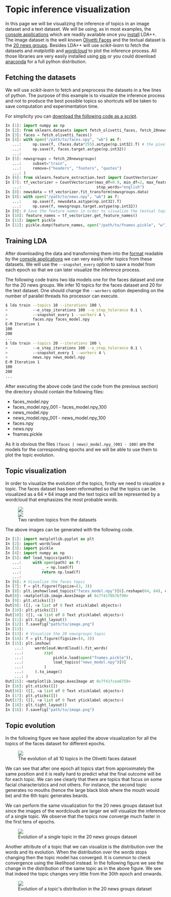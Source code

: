 Topic inference visualization
=============================

In this page we will be visualizing the inference of topics in an image dataset
and a text dataset. We will be using, as in most examples, the [console
applications](/console-applications/) which are readily available once you
[install](/installation/) LDA++. The image dataset is the well known [Olivetti
Faces](http://www.cl.cam.ac.uk/research/dtg/attarchive/facedatabase.html) and
the textual dataset is the [20 news
groups](http://qwone.com/~jason/20Newsgroups/). Besides LDA++ will use
*scikit-learn* to fetch the datasets and *matplotlib* and
*[wordcloud](http://amueller.github.io/word_cloud/)* to plot the inference
process. All those libraries are very easily installed using
[pip](https://pypi.python.org/pypi/pip) or you could download
[anaconda](https://docs.continuum.io/anaconda/) for a full python distribution.

Fetching the datasets
---------------------

We will use *scikit-learn* to fetch and preprocess the datasets in a few lines
of python. The purpose of this example is to visualize the inference process
and not to produce the best possible topics so shortcuts will be taken to save
computation and experimentation time.

For simplicity you can [download the following code as a
script](/files/topic-inference-visualization/fetch_data.py).

```python
In [1]: import numpy as np
In [2]: from sklearn.datasets import fetch_olivetti_faces, fetch_20newsgroups
In [3]: faces = fetch_olivetti_faces()
In [4]: with open("/path/to/faces.npy", "wb") as f:
   ...:     np.save(f, (faces.data*255).astype(np.int32).T) # the pixels are normalized to [0, 1]
   ...:     np.save(f, faces.target.astype(np.int32))
   ...: 
In [5]: newsgroups = fetch_20newsgroups(
   ...:     subset="train",
   ...:     remove=("headers", "footers", "quotes")
   ...: )
In [6]: from sklearn.feature_extraction.text import CountVectorizer
In [7]: tf_vectorizer = CountVectorizer(max_df=0.9, min_df=2, max_features=1000,
   ...:                                 stop_words="english")
In [8]: newsdata = tf_vectorizer.fit_transform(newsgroups.data)
In [8]: with open("/path/to/news.npy", "wb") as f:
   ...:     np.save(f, newsdata.astype(np.int32).T)
   ...:     np.save(f, newsgroups.target.astype(np.int32))
In [9]: # Save the feature names in order to visualize the textual topics
In [10]: feature_names = tf_vectorizer.get_feature_names()
In [11]: import pickle
In [12]: pickle.dump(feature_names, open("/path/to/fnames.pickle", "w"))
```

Training LDA
-------------

After downloading the data and transforming them into the
[format](/console-applications/#io-format) readable by the [console
applications](/console-applications/) we can very easily infer topics from
these datasets. We will use the `--snapshot_every` option to save a model from
each epoch so that we can later visualize the inference process.

The following code trains two lda models one for the faces dataset and one for
the 20 news groups. We infer 10 topics for the faces dataset and 20 for the text
dataset. One should change the `--workers` option depending on the number of
parallel threads his processor can execute.

```bash
$ lda train --topics 10 --iterations 100 \
>           --e_step_iterations 100 --e_step_tolerance 0.1 \
>           --snapshot_every 1 --workers 4 \
>           faces.npy faces_model.npy
E-M Iteration 1
100
200
...
$ lda train --topics 20 --iterations 100 \
>           --e_step_iterations 100 --e_step_tolerance 0.1 \
>           --snapshot_every 1 --workers 4 \
>           news.npy news_model.npy
E-M Iteration 1
100
200
...
```

After executing the above code (and the code from the previous section) the
directory should contain the following files:

* faces_model.npy
* faces_model.npy_001 - faces_model.npy_100
* news_model.npy
* news_model.npy_001 - news_model.npy_100
* faces.npy
* news.npy
* fnames.pickle

As it is obvious the files `(faces | news)_model.npy_(001 - 100)` are the
models for the corresponding epochs and we will be able to use them to plot the
topic evolution.

Topic visualization
-------------------

In order to visualize the evolution of the topics, firstly we need to visualize
a topic. The faces dataset has been reformatted so that the topics can be
visualized as a $64 \times 64$ image and the text topics will be represented by
a wordcloud that emphasizes the most probable words.

<figure>
    <img src="/img/topic-inference-visualization/random_topic_faces.png"
         class="third-width" />
    <div class="img-spacer"></div>
    <img src="/img/topic-inference-visualization/random_topic_20news.png"
         class="half-width" />
    <figcaption>Two random topics from the datasets</figcaption>
</figure>

The above images can be generated with the following code.

```python
In [1]: import matplotlib.pyplot as plt
In [2]: import wordcloud
In [3]: import pickle
In [4]: import numpy as np
In [5]: def load_topics(path):
   ...:     with open(path) as f:
   ...:         _ = np.load(f)
   ...:         return np.load(f)
   ...: 
In [6]: # Visualize the faces topic
In [7]: f = plt.figure(figsize=(3, 3))
In [8]: plt.imshow(load_topics("faces_model.npy")[6].reshape(64, 64), cmap="gray")
Out[8]: <matplotlib.image.AxesImage at 0x7f41f8b7bf90>
In [9]: plt.xticks([])
Out[9]: ([], <a list of 0 Text xticklabel objects>)
In [10]: plt.yticks([])
Out[10]: ([], <a list of 0 Text yticklabel objects>)
In [11]: plt.tight_layout()
In [12]: f.savefig("path/to/image.png")
In [13]: 
In [13]: # Visualize the 20 newsgroups topic
In [14]: f = plt.figure(figsize=(4, 3))
In [15]: plt.imshow(
    ...:     wordcloud.WordCloud().fit_words(
    ...:         zip(
    ...:             pickle.load(open("fnames.pickle")),
    ...:             load_topics("news_model.npy")[0]
    ...:         )
    ...:     ).to_image()
    ...: )
Out[15]: <matplotlib.image.AxesImage at 0x7f41fcea6750>
In [16]: plt.xticks([])
Out[16]: ([], <a list of 0 Text xticklabel objects>)
In [17]: plt.yticks([])
Out[17]: ([], <a list of 0 Text yticklabel objects>)
In [18]: plt.tight_layout()
In [18]: f.savefig("path/to/image.png")
```

Topic evolution
---------------

In the following figure we have applied the above visualization for all the
topics of the faces dataset for different epochs.

<figure>
    <img src="/img/topic-inference-visualization/faces_evolution.png"
         class="full-width" />
    <figcaption>The evolution of all 10 topics in the Olivetti faces dataset</figcaption>
</figure>

We can see that after one epoch all topics start from approximately the same
position and it is really hard to predict what the final outcome will be for
each topic. We can see clearly that there are topics that focus on some facial
characteristics and not others. For instance, the second topic generates no
mouths (hence the large black blob where the mouth would be) and the 6th topic
generates beards.

We can perform the same visualization for the 20 news groups dataset but since
the images of the wordclouds are larger we will visualize the inference of a
single topic. We observe that the topics now converge much faster in the first
tens of epochs.

<figure>
    <img src="/img/topic-inference-visualization/20news_evolution.png"
         class="full-width" id="20news_evolution" />
    <figcaption>Evolution of a single topic in the 20 news groups dataset</figcaption>
</figure>

Another attribute of a topic that we can visualize is the distribution over the
words and its evolution. When the distribution over the words stops changing
then the topic model has converged. It is common to check convergence using the
likelihood instead. In the following figure we see the change in the
distribution of the same topic as in <span data-ref="20news_evolution">the
above figure</span>. We see that indeed the topic changes very little from the
30th epoch and onwards.

<figure>
    <img src="/img/topic-inference-visualization/20news_distribution_change.gif"
         class="full-width" />
    <figcaption>Evolution of a topic's distribution in the 20 news groups dataset</figcaption>
</figure>
